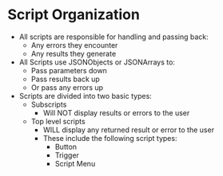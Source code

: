 # Script Organization

- All scripts are responsible for handling and passing back:
  - Any errors they encounter
  - Any results they generate
- All Scripts use JSONObjects or JSONArrays to:
  - Pass parameters down
  - Pass results back up
  - Or pass any errors up
- Scripts are divided into two basic types:
  - Subscripts
    - Will NOT display results or errors to the user
  - Top level scripts 
    - WILL display any returned result or error to the user
    - These include the following script types:
      - Button
      - Trigger
      - Script Menu
